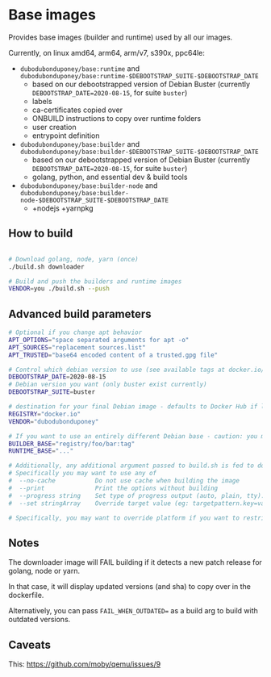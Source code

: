 # Base images

Provides base images (builder and runtime) used by all our images.

Currently, on linux amd64, arm64, arm/v7, s390x, ppc64le:

 * `dubodubonduponey/base:runtime` and `dubodubonduponey/base:runtime-$DEBOOTSTRAP_SUITE-$DEBOOTSTRAP_DATE`
    * based on our debootstrapped version of Debian Buster (currently `DEBOOTSTRAP_DATE=2020-08-15`, for suite `buster`)
    * labels
    * ca-certificates copied over
    * ONBUILD instructions to copy over runtime folders
    * user creation
    * entrypoint definition
 * `dubodubonduponey/base:builder` and `dubodubonduponey/base:builder-$DEBOOTSTRAP_SUITE-$DEBOOTSTRAP_DATE`
    * based on our debootstrapped version of Debian Buster (currently `DEBOOTSTRAP_DATE=2020-08-15`, for suite `buster`)
    * golang, python, and essential dev & build tools
 * `dubodubonduponey/base:builder-node` and `dubodubonduponey/base:builder-node-$DEBOOTSTRAP_SUITE-$DEBOOTSTRAP_DATE`
    * +nodejs +yarnpkg

## How to build

```bash

# Download golang, node, yarn (once)
./build.sh downloader

# Build and push the builders and runtime images
VENDOR=you ./build.sh --push
```

## Advanced build parameters

```bash
# Optional if you change apt behavior
APT_OPTIONS="space separated arguments for apt -o"
APT_SOURCES="replacement sources.list"
APT_TRUSTED="base64 encoded content of a trusted.gpg file"

# Control which debian version to use (see available tags at docker.io/dubodubonduponey/debian)
DEBOOTSTRAP_DATE=2020-08-15
# Debian version you want (only buster exist currently)
DEBOOTSTRAP_SUITE=buster

# destination for your final Debian image - defaults to Docker Hub if left unspecified
REGISTRY="docker.io"
VENDOR="dubodubonduponey"

# If you want to use an entirely different Debian base - caution: you may have to adjust packages versions inside the dockerfile as well as this might break!
BUILDER_BASE="registry/foo/bar:tag"
RUNTIME_BASE="..."

# Additionally, any additional argument passed to build.sh is fed to docker buildx bake.
# Specifically you may want to use any of
#  --no-cache           Do not use cache when building the image
#  --print              Print the options without building
#  --progress string    Set type of progress output (auto, plain, tty). Use plain to show container output (default "auto")
#  --set stringArray    Override target value (eg: targetpattern.key=value)

# Specifically, you may want to override platform if you want to restrict building to a subset of supported platforms.
```

## Notes

The downloader image will FAIL building if it detects a new patch release for golang, node or yarn.

In that case, it will display updated versions (and sha) to copy over in the dockerfile.

Alternatively, you can pass `FAIL_WHEN_OUTDATED=` as a build arg to build with outdated versions.

## Caveats

This: https://github.com/moby/qemu/issues/9
